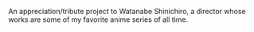 An appreciation/tribute project to Watanabe Shinichiro, a director whose works are some of my favorite anime series of all time.
